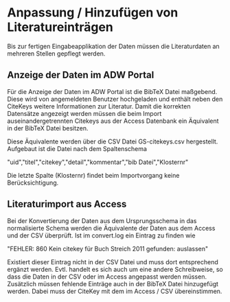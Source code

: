 # Anpassung / Hinzufügen von Literatureinträgen

Bis zur fertigen Eingabeapplikation der Daten müssen die Literaturdaten an mehreren Stellen gepflegt werden.

## Anzeige der Daten im ADW Portal

Für die Anzeige der Daten im ADW Portal ist die BibTeX Datei maßgebend. Diese wird von angemeldeten Benutzer hochgeladen und enthält neben den CiteKeys weitere Informationen zur Literatur.
Damit die korrekten Datensätze angezeigt werden müssen die beim Import auseinandergetrennten Citekeys aus der Access Datenbank ein Äquivalent in der BibTeX Datei besitzen.

Diese Äquivalente werden über die CSV Datei GS-citekeys.csv hergestellt. Aufgebaut ist die Datei nach dem Spaltenschema

"uid","titel","citekey","detail","kommentar","bib Datei","Klosternr"

Die letzte Spalte (Klosternr) findet beim Importvorgang keine Berücksichtigung.

## Literaturimport aus Access

Bei der Konvertierung der Daten aus dem Ursprungsschema in das normalisierte Schema werden die Äquivalente der Daten aus dem Access und der CSV überprüft.
Ist im convert.log ein Eintrag zu finden wie

"FEHLER: 860 Kein citekey für Buch Streich 2011 gefunden: auslassen"

Existiert dieser Eintrag nicht in der CSV Datei und muss dort entsprechend ergänzt werden. Evtl. handelt es sich auch um eine andere Schreibweise, so dass die Daten in der CSV oder im Access angepasst werden müssen.
Zusätzlich müssen fehlende Einträge auch in der BibTeX Datei hinzugefügt werden. Dabei muss der CiteKey mit dem im Access / CSV übereinstimmen.
